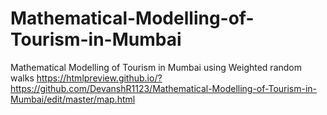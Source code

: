 # Mathematical-Modelling-of-Tourism-in-Mumbai
Mathematical Modelling of Tourism in Mumbai using Weighted random walks
https://htmlpreview.github.io/?https://github.com/DevanshR1123/Mathematical-Modelling-of-Tourism-in-Mumbai/edit/master/map.html

